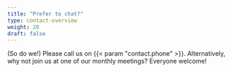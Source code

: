 ```yaml
---
title: "Prefer to chat?"
type: contact-overview
weight: 20
draft: false
---
```


(So do we!) Please call us on {{< param "contact.phone" >}}. Alternatively, why not join us at one of our monthly meetings? Everyone welcome!
